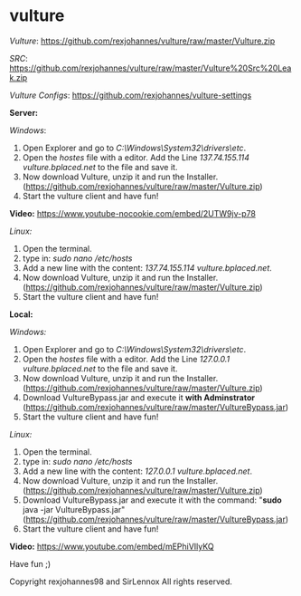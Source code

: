 # vulture

*Vulture*: https://github.com/rexjohannes/vulture/raw/master/Vulture.zip

*SRC*: https://github.com/rexjohannes/vulture/raw/master/Vulture%20Src%20Leak.zip

*Vulture Configs*: https://github.com/rexjohannes/vulture-settings

**Server:**

*Windows*:
1. Open Explorer and go to *C:\Windows\System32\drivers\etc*.
2. Open the *hostes* file with a editor. Add the Line *137.74.155.114 vulture.bplaced.net* to the file and save it.
3. Now download Vulture, unzip it and run the Installer. (https://github.com/rexjohannes/vulture/raw/master/Vulture.zip)
4. Start the vulture client and have fun!

**Video:**
https://www.youtube-nocookie.com/embed/2UTW9jv-p78

*Linux:*
1. Open the terminal.
2. type in: *sudo nano /etc/hosts*
3. Add a new line with the content: *137.74.155.114 vulture.bplaced.net*.
4. Now download Vulture, unzip it and run the Installer. (https://github.com/rexjohannes/vulture/raw/master/Vulture.zip)
5. Start the vulture client and have fun!

**Local:**

*Windows:*
1. Open Explorer and go to *C:\Windows\System32\drivers\etc*.
2. Open the *hostes* file with a editor. Add the Line *127.0.0.1 vulture.bplaced.net* to the file and save it.
3. Now download Vulture, unzip it and run the Installer. (https://github.com/rexjohannes/vulture/raw/master/Vulture.zip)
4. Download VultureBypass.jar and execute it **with Adminstrator** (https://github.com/rexjohannes/vulture/raw/master/VultureBypass.jar)
5. Start the vulture client and have fun!

*Linux:*
1. Open the terminal.
2. type in: *sudo nano /etc/hosts*
3. Add a new line with the content: *127.0.0.1 vulture.bplaced.net*.
4. Now download Vulture, unzip it and run the Installer. (https://github.com/rexjohannes/vulture/raw/master/Vulture.zip)
5. Download VultureBypass.jar and execute it with the command: "**sudo** java -jar VultureBypass.jar" (https://github.com/rexjohannes/vulture/raw/master/VultureBypass.jar)
6. Start the vulture client and have fun!

**Video:** https://www.youtube.com/embed/mEPhiVIlyKQ

Have fun ;)



Copyright rexjohannes98 and SirLennox
All rights reserved.
